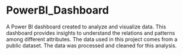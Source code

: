 # PowerBI_Dashboard
A Power BI dashboard created to analyze and visualize data. This dashboard provides insights to understand the relations and patterns among different attributes.
The data used in this project comes from a public dataset. The data was processed and cleaned for this analysis.

